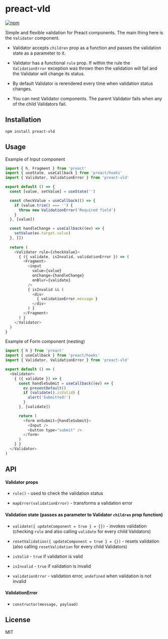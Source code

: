 # preact-vld

[![npm](https://img.shields.io/npm/v/preact-vld.svg)](https://www.npmjs.com/package/preact-vld)

Simple and flexible validation for Preact components. The main thing here is the `Validator` component. 

- Validator accepts `children` prop as a function and passes the validation state as a parameter to it.

- Validator has a functional `rule` prop. If within the rule the `ValidationError` exception was thrown then the validation will fail and the Validator will change its status.

- By default Validator is rerendered every time when validation status changes.

- You can nest Validator components. The parent Validator fails when any of the child Validators fail.

## Installation

```
npm install preact-vld
```

## Usage

Example of Input component

```javascript
import { h, Fragment } from 'preact'
import { useState, useCallback } from 'preact/hooks'
import { Validator, ValidationError } from 'preact-vld'

export default () => {
  const [value, setValue] = useState('')

  const checkValue = useCallback(() => {
    if (value.trim() === '') {
      throw new ValidationError('Required field')
    }
  }, [value])

  const handleChange = useCallback((ev) => {
    setValue(ev.target.value)
  }, [])
  
  return (
    <Validator rule={checkValue}>
      { ({ validate, isInvalid, validationError }) => (
        <Fragment>
          <input 
            value={value}
            onChange={handleChange}
            onBlur={validate}
          />
          { isInvalid && (
            <div>
              { validationError.message }
            </div>
          ) }
        </Fragment>
      ) }
    </Validator>
  )
}
```

Example of Form component (nesting)

```javascript
import { h } from 'preact'
import { useCallback } from 'preact/hooks'
import { Validator, ValidationError } from 'preact-vld'

export default () => (
  <Validator>
    { ({ validate }) => {
      const handleSubmit = useCallback((ev) => {
        ev.preventDefault()
        if (validate().isValid) {
          alert('Submitted!')
        }
      }, [validate])

      return (
        <form onSubmit={handleSubmit}>
          <Input />
          <button type="submit" />
        </form>
      )
    } }
  </Validator>
)
```

## API

#### Validator props

- `rule()` - used to check the validation status

- `mapError(validationError)` - transforms a validation error

#### Validation state (passes as parameter to Validator `children` prop function)

- `validate({ updateComponent = true } = {})` - invokes validation (checking `rule` and also calling `validate` for every child Validators)

- `resetValidation({ updateComponent = true } = {})` - resets validation (also calling `resetValidation` for every child Validators)

- `isValid` - `true` if validation is valid

- `isInvalid` - `true` if validation is invalid

- `validationError` - validation error, `undefined` when validation is not invalid

#### ValidationError

- `constructor(message, payload)`

## License

MIT
